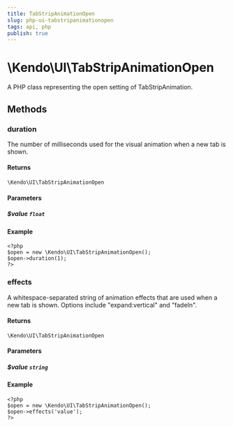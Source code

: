 ```yaml
---
title: TabStripAnimationOpen
slug: php-ui-tabstripanimationopen
tags: api, php
publish: true
---
```


# \Kendo\UI\TabStripAnimationOpen

A PHP class representing the open setting of TabStripAnimation.


## Methods

### duration
The number of milliseconds used for the visual animation when a new tab is shown.

#### Returns
`\Kendo\UI\TabStripAnimationOpen`

#### Parameters

##### $value `float`



#### Example 
    <?php
    $open = new \Kendo\UI\TabStripAnimationOpen();
    $open->duration(1);
    ?>

### effects
A whitespace-separated string of animation effects that are used when a new tab is shown. Options include
"expand:vertical" and "fadeIn".

#### Returns
`\Kendo\UI\TabStripAnimationOpen`

#### Parameters

##### $value `string`



#### Example 
    <?php
    $open = new \Kendo\UI\TabStripAnimationOpen();
    $open->effects('value');
    ?>

 
